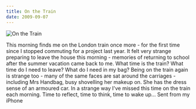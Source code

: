 ```yaml
---
title: On the Train
date: 2009-09-07
---
```


![On the Train](https://source.unsplash.com/-m88z7ily-w/1600x900)

This morning finds me on the London train once more - for the first time since I stopped commuting for a project last year. It felt very strange preparing to leave the house this morning - memories of returning to school after the summer vacation came back to me. What time is the train? What time do I need to leave? What do I need in my bag? Being on the train again is strange too - many of the same faces are sat around the carriages - including Mrs Handbag, busy shovelling her makeup on. She has the dress sense of an armoured car. In a strange way I've missed this time on the train each morning. Time to reflect, time to think, time to wake up... Sent from my iPhone